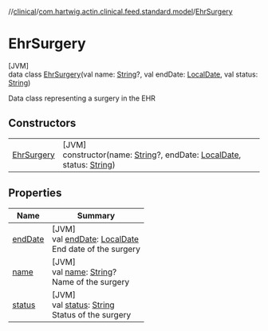 //[clinical](../../../index.md)/[com.hartwig.actin.clinical.feed.standard.model](../index.md)/[EhrSurgery](index.md)

# EhrSurgery

[JVM]\
data class [EhrSurgery](index.md)(val name: [String](https://kotlinlang.org/api/latest/jvm/stdlib/kotlin/-string/index.html)?, val endDate: [LocalDate](https://docs.oracle.com/javase/8/docs/api/java/time/LocalDate.html), val status: [String](https://kotlinlang.org/api/latest/jvm/stdlib/kotlin/-string/index.html))

Data class representing a surgery in the EHR

## Constructors

| | |
|---|---|
| [EhrSurgery](-ehr-surgery.md) | [JVM]<br>constructor(name: [String](https://kotlinlang.org/api/latest/jvm/stdlib/kotlin/-string/index.html)?, endDate: [LocalDate](https://docs.oracle.com/javase/8/docs/api/java/time/LocalDate.html), status: [String](https://kotlinlang.org/api/latest/jvm/stdlib/kotlin/-string/index.html)) |

## Properties

| Name | Summary |
|---|---|
| [endDate](end-date.md) | [JVM]<br>val [endDate](end-date.md): [LocalDate](https://docs.oracle.com/javase/8/docs/api/java/time/LocalDate.html)<br>End date of the surgery |
| [name](name.md) | [JVM]<br>val [name](name.md): [String](https://kotlinlang.org/api/latest/jvm/stdlib/kotlin/-string/index.html)?<br>Name of the surgery |
| [status](status.md) | [JVM]<br>val [status](status.md): [String](https://kotlinlang.org/api/latest/jvm/stdlib/kotlin/-string/index.html)<br>Status of the surgery |
